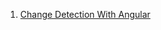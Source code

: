 <ol>
<li>
<a href="https://juristr.com/blog/2016/04/angular2-change-detection/" target="_blank">
Change Detection With Angular
</a>
</li>
</ol>